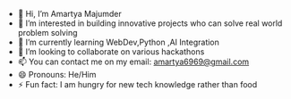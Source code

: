 - 👋 Hi, I’m Amartya Majumder
- 👀 I’m interested in building innovative projects who can solve real world problem solving
- 🌱 I’m currently learning WebDev,Python ,AI Integration
- 💞️ I’m looking to collaborate on various hackathons 
- 📫 You can contact me on my email: amartya6969@gmail.com 
- 😄 Pronouns: He/Him
- ⚡ Fun fact: I am hungry for new tech knowledge rather than food

<!---
Amartya989870xxxx/Amartya989870xxxx is a ✨ special ✨ repository because its `README.md` (this file) appears on your GitHub profile.
You can click the Preview link to take a look at your changes.
--->
